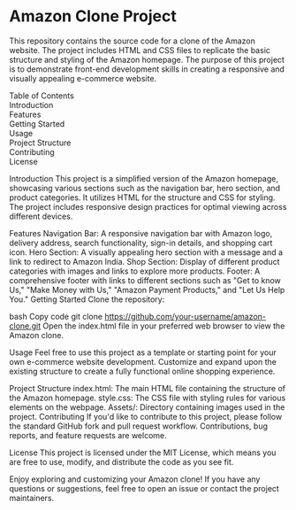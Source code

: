 <h1>Amazon Clone Project</h1>
This repository contains the source code for a clone of the Amazon website. The project includes HTML and CSS files to replicate the basic structure and styling of the Amazon homepage. The purpose of this project is to demonstrate front-end development skills in creating a responsive and visually appealing e-commerce website.
<br>

Table of Contents<br>
Introduction<br>
Features<br>
Getting Started<br>
Usage<br>
Project Structure<br>
Contributing<br>
License<br>

Introduction
This project is a simplified version of the Amazon homepage, showcasing various sections such as the navigation bar, hero section, and product categories. It utilizes HTML for the structure and CSS for styling. The project includes responsive design practices for optimal viewing across different devices.<br>

Features
Navigation Bar: A responsive navigation bar with Amazon logo, delivery address, search functionality, sign-in details, and shopping cart icon.
Hero Section: A visually appealing hero section with a message and a link to redirect to Amazon India.
Shop Section: Display of different product categories with images and links to explore more products.
Footer: A comprehensive footer with links to different sections such as "Get to know Us," "Make Money with Us," "Amazon Payment Products," and "Let Us Help You."
Getting Started
Clone the repository:

bash
Copy code
git clone https://github.com/your-username/amazon-clone.git
Open the index.html file in your preferred web browser to view the Amazon clone.

Usage
Feel free to use this project as a template or starting point for your own e-commerce website development. Customize and expand upon the existing structure to create a fully functional online shopping experience.

Project Structure
index.html: The main HTML file containing the structure of the Amazon homepage.
style.css: The CSS file with styling rules for various elements on the webpage.
Assets/: Directory containing images used in the project.
Contributing
If you'd like to contribute to this project, please follow the standard GitHub fork and pull request workflow. Contributions, bug reports, and feature requests are welcome.

License
This project is licensed under the MIT License, which means you are free to use, modify, and distribute the code as you see fit.

Enjoy exploring and customizing your Amazon clone! If you have any questions or suggestions, feel free to open an issue or contact the project maintainers.
